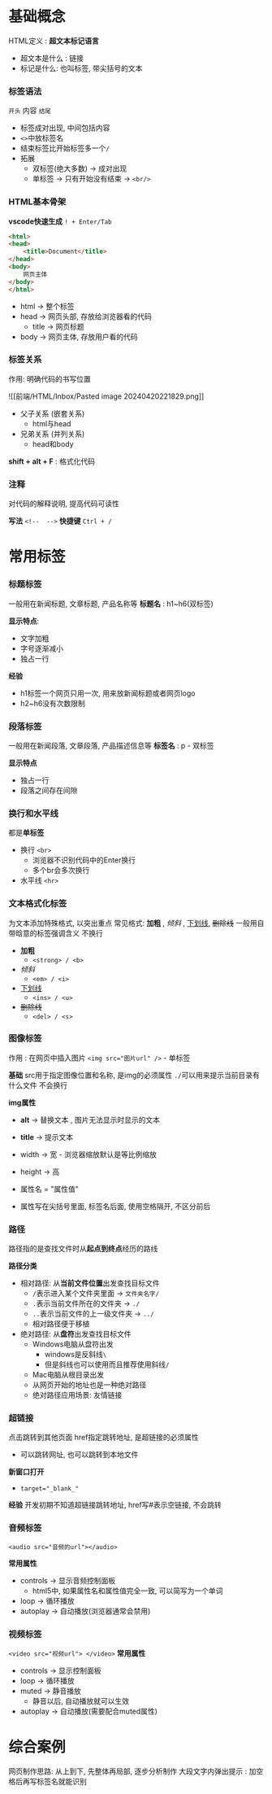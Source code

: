 # 基础概念

HTML定义 : **超文本标记语言**
- 超文本是什么 : 链接
- 标记是什么: 也叫标签, 带尖括号的文本

### 标签语法
`开头` 内容 `结尾`
- 标签成对出现, 中间包括内容
- `<>`中放标签名
- 结束标签比开始标签多一个`/`
- 拓展
	- 双标签(绝大多数) -> 成对出现
	- 单标签 -> 只有开始没有结束 -> `<br/>`

### HTML基本骨架
**vscode快速生成**
`! + Enter/Tab`

```html
<html>
<head>
	<title>Document</title>
</head>
<body>
	网页主体
</body>
</html>
```

- html -> 整个标签
- head -> 网页头部, 存放给浏览器看的代码
	- title -> 网页标题
- body -> 网页主体, 存放用户看的代码

### 标签关系
作用: 明确代码的书写位置

![[前端/HTML/Inbox/Pasted image 20240420221829.png]]

- 父子关系 (嵌套关系)
	- html与head
- 兄弟关系 (并列关系)
	- head和body

**shift + alt + F** : 格式化代码

### 注释
对代码的解释说明, 提高代码可读性

**写法**
`<!--  -->`
**快捷键**
`Ctrl + /`

# 常用标签

### 标题标签
一般用在新闻标题, 文章标题, 产品名称等
**标题名** : h1~h6(双标签)

**显示特点**:
- 文字加粗
- 字号逐渐减小
- 独占一行

**经验**
- h1标签一个网页只用一次, 用来放新闻标题或者网页logo
- h2~h6没有次数限制

### 段落标签
一般用在新闻段落, 文章段落, 产品描述信息等
**标签名** : p - 双标签

**显示特点**
- 独占一行
- 段落之间存在间隙

### 换行和水平线

都是**单标签**
- 换行 `<br>`
	- 浏览器不识别代码中的Enter换行
	- 多个br会多次换行
- 水平线 `<hr>`

### 文本格式化标签
为文本添加特殊格式, 以突出重点
常见格式: <strong>加粗</strong> , <em>倾斜</em> , <ins>下划线</ins>, <del>删除线</del>
一般用自带晗意的标签强调含义
不换行

- <b>加粗</b>
	- `<strong> / <b>`
- <i>倾斜</i>
	- `<em> / <i>`
- <u>下划线</u>
	- `<ins> / <u>`
- <s>删除线</s>
	- `<del> / <s>`

### 图像标签
作用 : 在网页中插入图片
`<img src="图片url" />` - 单标签

**基础**
src用于指定图像位置和名称, 是img的必须属性
`./`可以用来提示当前目录有什么文件
不会换行

**img属性**
- **alt** -> 替换文本 , 图片无法显示时显示的文本
- **title** -> 提示文本
- width -> 宽 - 浏览器缩放默认是等比例缩放
- height -> 高

- 属性名 = "属性值"
- 属性写在尖括号里面, 标签名后面, 使用空格隔开, 不区分前后

### 路径
路径指的是查找文件时从**起点到终点**经历的路线

**路径分类**
- 相对路径: 从**当前文件位置**出发查找目标文件
	- `/`表示进入某个文件夹里面 -> `文件夹名字/`
	- `.`表示当前文件所在的文件夹 -> `./`
	- `..`表示当前文件的上一级文件夹 -> `../`
	- 相对路径便于移植
- 绝对路径: 从**盘符**出发查找目标文件
	- Windows电脑从盘符出发
		- windows是反斜线`\`
		- 但是斜线也可以使用而且推荐使用斜线`/`
	- Mac电脑从根目录出发
	- 从网页开始的地址也是一种绝对路径
	- 绝对路径应用场景: 友情链接

### 超链接
点击跳转到其他页面
href指定跳转地址, 是超链接的必须属性
- 可以跳转网址, 也可以跳转到本地文件

**新窗口打开**
- `target="_blank_"`

**经验**
开发初期不知道超链接跳转地址, href写#表示空链接, 不会跳转

### 音频标签
`<audio src="音频的url"></audio>`

**常用属性**
- controls -> 显示音频控制面板
	- html5中, 如果属性名和属性值完全一致, 可以简写为一个单词
- loop -> 循环播放
- autoplay -> 自动播放(浏览器通常会禁用)

### 视频标签
`<video src="视频url"> </video>`
**常用属性**
- controls -> 显示控制面板
- loop -> 循环播放
- muted -> 静音播放
	- 静音以后, 自动播放就可以生效
- autoplay -> 自动播放(需要配合muted属性)

# 综合案例

网页制作思路: 从上到下, 先整体再局部, 逐步分析制作
大段文字内弹出提示 : 加空格后再写标签名就能识别






